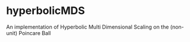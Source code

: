 # hyperbolicMDS
An implementation of Hyperbolic Multi Dimensional Scaling on the (non-unit) Poincare Ball
